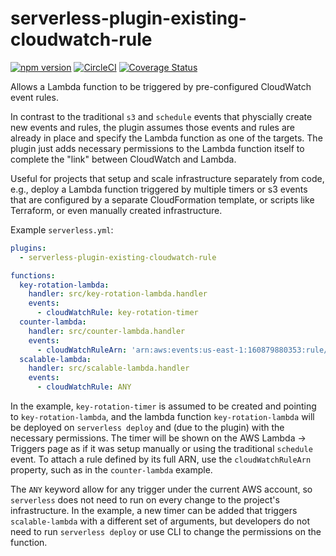 # serverless-plugin-existing-cloudwatch-rule

[![npm version](https://badge.fury.io/js/serverless-plugin-existing-cloudwatch-rule.svg)](https://badge.fury.io/js/serverless-plugin-existing-cloudwatch-rule)
[![CircleCI](https://circleci.com/gh/AlexanderMS/serverless-plugin-existing-cloudwatch-rule.svg?style=shield)](https://circleci.com/gh/AlexanderMS/serverless-plugin-existing-cloudwatch-rule)
[![Coverage Status](https://coveralls.io/repos/github/AlexanderMS/serverless-plugin-existing-cloudwatch-rule/badge.svg?branch=master)](https://coveralls.io/github/AlexanderMS/serverless-plugin-existing-cloudwatch-rule?branch=master)

Allows a Lambda function to be triggered by pre-configured CloudWatch event rules.

In contrast to the traditional `s3` and `schedule` events that physcially create new events and rules, the plugin assumes those events and rules are already in place and specify the Lambda function as one of the targets. The plugin just adds necessary permissions to the Lambda function itself to complete the "link" between CloudWatch and Lambda.

Useful for projects that setup and scale infrastructure separately from code, e.g., deploy a Lambda function triggered by multiple timers or s3 events that are configured by a separate CloudFormation template, or scripts like Terraform, or even manually created infrastructure.

Example `serverless.yml`:

```yml
plugins:
  - serverless-plugin-existing-cloudwatch-rule

functions:
  key-rotation-lambda:
    handler: src/key-rotation-lambda.handler
    events:
      - cloudWatchRule: key-rotation-timer
  counter-lambda:
    handler: src/counter-lambda.handler
    events:
      - cloudWatchRuleArn: 'arn:aws:events:us-east-1:160879880353:rule/my-project-PDTMidnightSchedule-42UGHOTBBVIET'
  scalable-lambda:
    handler: src/scalable-lambda.handler
    events:
      - cloudWatchRule: ANY
```

In the example, `key-rotation-timer` is assumed to be created and pointing to `key-rotation-lambda`, and the lambda function `key-rotation-lambda` will be deployed on `serverless deploy` and (due to the plugin) with the necessary permissions. The timer will be shown on the AWS Lambda -> Triggers page as if it was setup manually or using the traditional `schedule` event. To attach a rule defined by its full ARN, use the `cloudWatchRuleArn` property, such as in the `counter-lambda` example.

The `ANY` keyword allow for any trigger under the current AWS account, so `serverless` does not need to run on every change to the project's infrastructure. In the example, a new timer can be added that triggers `scalable-lambda` with a different set of arguments, but developers do not need to run `serverless deploy` or use CLI to change the permissions on the function.
